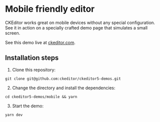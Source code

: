 # Mobile friendly editor

CKEditor works great on mobile devices without any special configuration. See it in action on a specially crafted demo page that simulates a small screen.

See this demo live at [ckeditor.com](http://ckeditor.com/ckeditor-5/demo/mobile-support/).

## Installation steps

1. Clone this repository:

```shell
git clone git@github.com:ckeditor/ckeditor5-demos.git
```

2. Change the directory and install the dependencies:

```shell
cd ckeditor5-demos/mobile && yarn
```

3. Start the demo:

```shell
yarn dev
```
